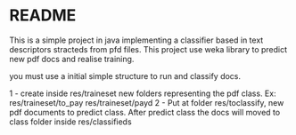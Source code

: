 # README #

This is a simple project in java implementing a classifier based in text descriptors stracteds from pfd files. This project use weka library to predict new pdf docs and realise training.

you must use a initial simple structure to run and classify docs.

1 - create inside res/traineset new folders representing the pdf class. Ex: res/traineset/to_pay res/traineset/payd 2 - Put at folder res/toclassify, new pdf documents to predict class. After predict class the docs will moved to class folder inside res/classifieds
